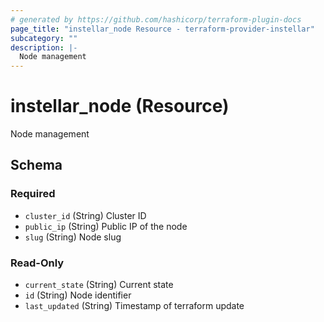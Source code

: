 ```yaml
---
# generated by https://github.com/hashicorp/terraform-plugin-docs
page_title: "instellar_node Resource - terraform-provider-instellar"
subcategory: ""
description: |-
  Node management
---
```


# instellar_node (Resource)

Node management



<!-- schema generated by tfplugindocs -->
## Schema

### Required

- `cluster_id` (String) Cluster ID
- `public_ip` (String) Public IP of the node
- `slug` (String) Node slug

### Read-Only

- `current_state` (String) Current state
- `id` (String) Node identifier
- `last_updated` (String) Timestamp of terraform update
